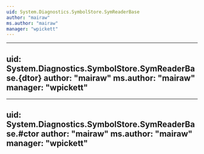 ```yaml
---
uid: System.Diagnostics.SymbolStore.SymReaderBase
author: "mairaw"
ms.author: "mairaw"
manager: "wpickett"
---
```


---
uid: System.Diagnostics.SymbolStore.SymReaderBase.{dtor}
author: "mairaw"
ms.author: "mairaw"
manager: "wpickett"
---

---
uid: System.Diagnostics.SymbolStore.SymReaderBase.#ctor
author: "mairaw"
ms.author: "mairaw"
manager: "wpickett"
---
